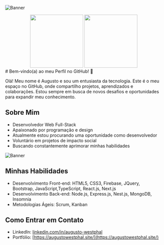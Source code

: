 
![Banner](https://i.imgur.com/U94xDco.png)
<div align="center">
  <img height="170em" src="https://github-readme-stats.vercel.app/api?username=AugustoGitH&show_icons=true&theme=react&include_all_commits=true&count_private=true"/>
  <img height="170em" src="https://github-readme-stats.vercel.app/api/top-langs/?username=AugustoGitH&layout=compact&langs_count=7&theme=react"/>
</div>
# Bem-vindo(a) ao meu Perfil no GitHub! 👋

Olá! Meu nome é Augusto e sou um entusiasta da tecnologia. Este é o meu espaço no GitHub, onde compartilho projetos, aprendizados e colaborações. Estou sempre em busca de novos desafios e oportunidades para expandir meu conhecimento.

## Sobre Mim

- Desenvolvedor Web Full-Stack
- Apaixonado por programação e design
- Atualmente estou procurando uma oportunidade como desenvolvedor
- Voluntário em projetos de impacto social
- Buscando constantemente aprimorar minhas habilidades

 ![Banner](https://i.imgur.com/JeL0sOn.png)
 
 ## Minhas Habilidades

- Desenvolvimento Front-end: HTML5, CSS3, Firebase, JQuery, Bootstrap, JavaScript,TypeScript, React.js, Next.js 
- Desenvolvimento Back-end: Node.js, Express.js, Nest.js, MongoDB, Insomnia 
- Metodologias Ágeis: Scrum, Kanban

## Como Entrar em Contato
- LinkedIn: [linkedin.com/in/augusto-westphal](https://www.linkedin.com/in/augusto-westphal/)
- Portfólio: [https://augustowestphal.site/](https://augustowestphal.site/)
 



